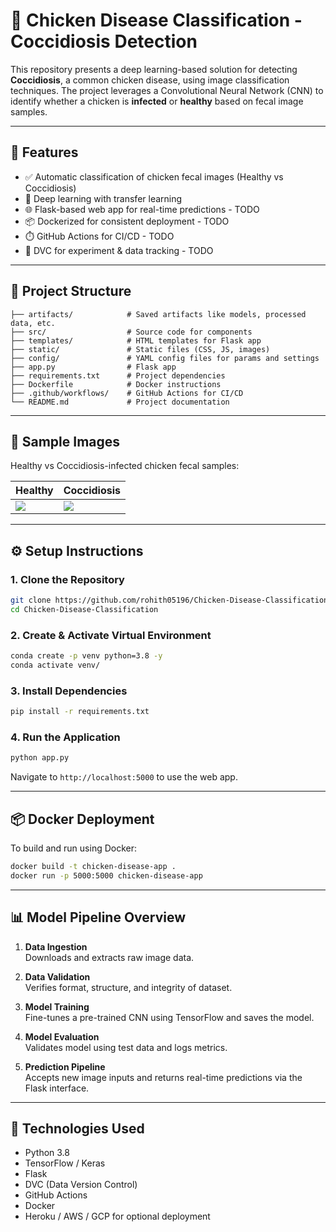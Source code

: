 # 🐔 Chicken Disease Classification - Coccidiosis Detection

This repository presents a deep learning-based solution for detecting **Coccidiosis**, a common chicken disease, using image classification techniques. The project leverages a Convolutional Neural Network (CNN) to identify whether a chicken is **infected** or **healthy** based on fecal image samples.

---

## 🚀 Features

- ✅ Automatic classification of chicken fecal images (Healthy vs Coccidiosis)
- 🧠 Deep learning with transfer learning
- 🌐 Flask-based web app for real-time predictions - TODO
- 📦 Dockerized for consistent deployment - TODO
- ⏱️ GitHub Actions for CI/CD - TODO
- 🧪 DVC for experiment & data tracking - TODO

---

## 📂 Project Structure

```
├── artifacts/            # Saved artifacts like models, processed data, etc.
├── src/                  # Source code for components
├── templates/            # HTML templates for Flask app
├── static/               # Static files (CSS, JS, images)
├── config/               # YAML config files for params and settings
├── app.py                # Flask app
├── requirements.txt      # Project dependencies
├── Dockerfile            # Docker instructions
├── .github/workflows/    # GitHub Actions for CI/CD
└── README.md             # Project documentation
```

---

## 📸 Sample Images

Healthy vs Coccidiosis-infected chicken fecal samples:

| Healthy | Coccidiosis |
|--------|-------------|
| ![](https://i.imgur.com/xpUdfdx.jpg) | ![](https://i.imgur.com/7elPH5B.jpg) |

---

## ⚙️ Setup Instructions

### 1. Clone the Repository

```bash
git clone https://github.com/rohith05196/Chicken-Disease-Classification.git
cd Chicken-Disease-Classification
```

### 2. Create & Activate Virtual Environment

```bash
conda create -p venv python=3.8 -y
conda activate venv/
```

### 3. Install Dependencies

```bash
pip install -r requirements.txt
```

### 4. Run the Application

```bash
python app.py
```

Navigate to `http://localhost:5000` to use the web app.

---

## 📦 Docker Deployment

To build and run using Docker:

```bash
docker build -t chicken-disease-app .
docker run -p 5000:5000 chicken-disease-app
```

---

## 📊 Model Pipeline Overview

1. **Data Ingestion**  
   Downloads and extracts raw image data.

2. **Data Validation**  
   Verifies format, structure, and integrity of dataset.

3. **Model Training**  
   Fine-tunes a pre-trained CNN using TensorFlow and saves the model.

4. **Model Evaluation**  
   Validates model using test data and logs metrics.

5. **Prediction Pipeline**  
   Accepts new image inputs and returns real-time predictions via the Flask interface.

---

## 🧪 Technologies Used

- Python 3.8
- TensorFlow / Keras
- Flask
- DVC (Data Version Control)
- GitHub Actions
- Docker
- Heroku / AWS / GCP for optional deployment

